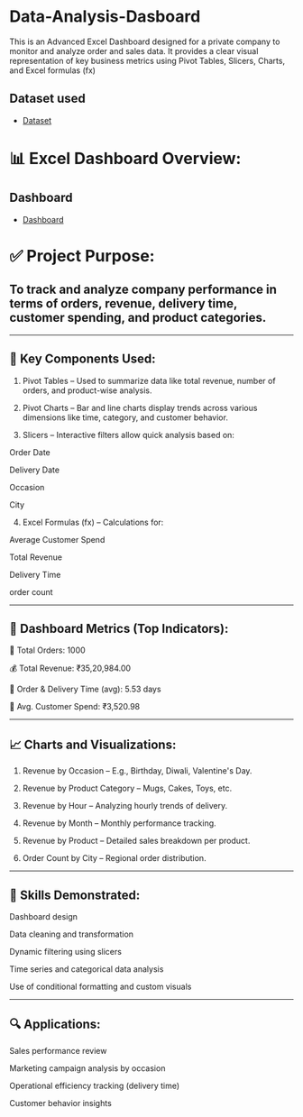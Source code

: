 # Data-Analysis-Dasboard
This is an Advanced Excel Dashboard designed for a private company to monitor and analyze order and sales data. It provides a clear visual representation of key business metrics using Pivot Tables, Slicers, Charts, and Excel formulas (fx)

## Dataset used 
- <a href="https://github.com/sagarsg14/Data-Analysis-Dasboard/blob/main/fnd%20dashboard.xlsx">Dataset</a>

# 📊 Excel Dashboard Overview:
## Dashboard
- <a href="https://github.com/sagarsg14/Data-Analysis-Dasboard/blob/main/Screenshot%20(4)%20c.png">Dashboard</a>

# ✅ Project Purpose:

## To track and analyze company performance in terms of orders, revenue, delivery time, customer spending, and product categories.
 
---

## 🧩 Key Components Used:

1. Pivot Tables – Used to summarize data like total revenue, number of orders, and product-wise analysis.

2. Pivot Charts – Bar and line charts display trends across various dimensions like time, category, and customer behavior.

3. Slicers – Interactive filters allow quick analysis based on:

Order Date

Delivery Date

Occasion

City

4. Excel Formulas (fx) – Calculations for:

Average Customer Spend

Total Revenue

Delivery Time

order count

---

## 📌 Dashboard Metrics (Top Indicators):

🧾 Total Orders: 1000

💰 Total Revenue: ₹35,20,984.00

🚚 Order & Delivery Time (avg): 5.53 days

👤 Avg. Customer Spend: ₹3,520.98

---
## 📈 Charts and Visualizations:

1. Revenue by Occasion – E.g., Birthday, Diwali, Valentine's Day.

2. Revenue by Product Category – Mugs, Cakes, Toys, etc.

3. Revenue by Hour – Analyzing hourly trends of delivery.

4. Revenue by Month – Monthly performance tracking.

5. Revenue by Product – Detailed sales breakdown per product.

6. Order Count by City – Regional order distribution.
---
## 🧠 Skills Demonstrated:

Dashboard design

Data cleaning and transformation

Dynamic filtering using slicers

Time series and categorical data analysis

Use of conditional formatting and custom visuals

---
## 🔍 Applications:

Sales performance review

Marketing campaign analysis by occasion

Operational efficiency tracking (delivery time)

Customer behavior insights
